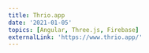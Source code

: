 ```yaml
---
title: Thrio.app
date: '2021-01-05'
topics: [Angular, Three.js, Firebase]
externalLink: 'https://www.thrio.app/'
---
```

